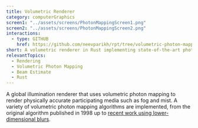 ```yaml
---
title: Volumetric Renderer
category: computerGraphics
screen1: "../assets/screens/PhotonMappingScreen1.png"
screen2: "../assets/screens/PhotonMappingScreen2.png"
interactions:
  - type: GITHUB
    href: https://github.com/neevparikh/rpt/tree/volumetric-photon-mapping
short: A volumetric renderer in Rust implementing state-of-the-art photon mapping algorithms
relevantTopics:
  - Rendering
  - Volumetric Photon Mapping
  - Beam Estimate
  - Rust
---
```

A global illumination renderer that uses volumetric photon mapping to render physically accurate participating media such as fog and mist. A variety of volumetric photon mapping algorithms are implemented, from the original algorithm published in 1998 up to [recent work using lower-dimensional blurs](http://graphics.ucsd.edu/~henrik/papers/volumetric_radiance_using_photon_points_and_beams.pdf).
